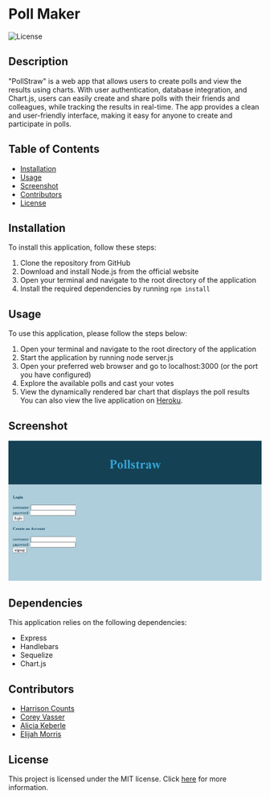 # Poll Maker
![License](https://img.shields.io/badge/license-MIT-brightgreen.svg)

## Description

"PollStraw" is a web app that allows users to create polls and view the results using charts. With user authentication, database integration, and Chart.js, users can easily create and share polls with their friends and colleagues, while tracking the results in real-time. The app provides a clean and user-friendly interface, making it easy for anyone to create and participate in polls.

## Table of Contents
- [Installation](#installation)
- [Usage](#usage)
- [Screenshot](#screenshot)
- [Contributors](#contributors)
- [License ](#license)

## Installation

To install this application, follow these steps:

1. Clone the repository from GitHub
2. Download and install Node.js from the official website
3. Open your terminal and navigate to the root directory of the application
4. Install the required dependencies by running ```npm install```

## Usage

To use this application, please follow the steps below:

1. Open your terminal and navigate to the root directory of the application
2. Start the application by running node server.js
3. Open your preferred web browser and go to localhost:3000 (or the port you have configured)
4. Explore the available polls and cast your votes
5. View the dynamically rendered bar chart that displays the poll results
 You can also view the live application on  [Heroku](https://poll-maker.herokuapp.com/).

## Screenshot

![Alt Text](./assets/images/pollstraw.JPG)

## Dependencies

This application relies on the following dependencies:

- Express
- Handlebars
- Sequelize
- Chart.js


## Contributors

- [Harrison Counts](https://github.com/Satalae)
- [Corey Vasser](https://github.com/spamdalfz)
- [Alicia Keberle](https://github.com/keberlea)
- [Elijah Morris](https://github.com/MorrisEli)


## License 

This project is licensed under the MIT license. Click [here](https://opensource.org/licenses/MIT) for more information.
